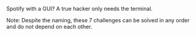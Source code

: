 Spotify with a GUI? A true hacker only needs the terminal.

Note: Despite the naming, these 7 challenges can be solved in any order and do not depend on each other.
